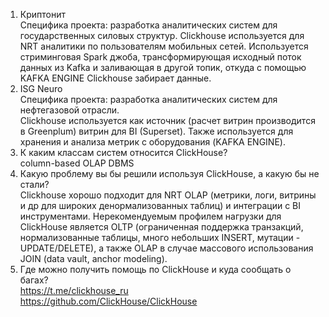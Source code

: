 1. Криптонит  
Специфика проекта: разработка аналитических систем для государственных силовых структур.
Clickhouse используется для NRT аналитики по пользователям мобильных сетей. 
Используется стриминговая Spark джоба, трансформирующая исходный поток данных
из Kafka и заливающая в другой топик, откуда с помощью KAFKA ENGINE Clickhouse забирает данные.
2. ISG Neuro  
Специфика проекта: разработка аналитических систем для нефтегазовой отрасли.  
Clickhouse используется как источник (расчет витрин производится в Greenplum) витрин для BI (Superset).
Также используется для хранения и анализа метрик с оборудования (KAFKA ENGINE).
3. К каким классам систем относится ClickHouse?  
column-based OLAP DBMS
4. Какую проблему вы бы решили используя ClickHouse, а какую бы не стали?  
Clickhouse хорошо подходит для NRT OLAP (метрики, логи, витрины и др для широких денормализованных таблиц)
и интеграции с BI инструментами.
Нерекомендуемым профилем нагрузки для ClickHouse является OLTP (ограниченная поддержка транзакций,
нормализованные таблицы, много небольших INSERT, мутации - UPDATE/DELETE), а
также OLAP в случае массового использования JOIN (data vault, anchor modeling).
5. Где можно получить помощь по ClickHouse и куда сообщать о багах?  
https://t.me/clickhouse_ru  
https://github.com/ClickHouse/ClickHouse